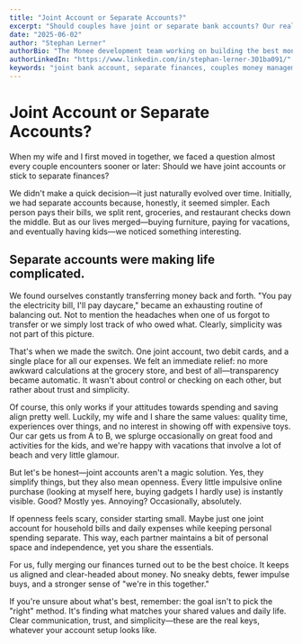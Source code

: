 ```yaml
---
title: "Joint Account or Separate Accounts?"
excerpt: "Should couples have joint or separate bank accounts? Our real experience switching from separate to shared finances and what worked best for us."
date: "2025-06-02"
author: "Stephan Lerner"
authorBio: "The Monee development team working on building the best money management app."
authorLinkedIn: "https://www.linkedin.com/in/stephan-lerner-301ba091/"
keywords: "joint bank account, separate finances, couples money management, shared expenses, financial planning couples, marriage finances, budgeting together, money relationship"
---
```


# Joint Account or Separate Accounts?

When my wife and I first moved in together, we faced a question almost every couple encounters sooner or later: Should we have joint accounts or stick to separate finances?

We didn't make a quick decision—it just naturally evolved over time. Initially, we had separate accounts because, honestly, it seemed simpler. Each person pays their bills, we split rent, groceries, and restaurant checks down the middle. But as our lives merged—buying furniture, paying for vacations, and eventually having kids—we noticed something interesting.

## Separate accounts were making life complicated.

We found ourselves constantly transferring money back and forth. "You pay the electricity bill, I'll pay daycare," became an exhausting routine of balancing out. Not to mention the headaches when one of us forgot to transfer or we simply lost track of who owed what. Clearly, simplicity was not part of this picture.

That's when we made the switch. One joint account, two debit cards, and a single place for all our expenses. We felt an immediate relief: no more awkward calculations at the grocery store, and best of all—transparency became automatic. It wasn't about control or checking on each other, but rather about trust and simplicity.

Of course, this only works if your attitudes towards spending and saving align pretty well. Luckily, my wife and I share the same values: quality time, experiences over things, and no interest in showing off with expensive toys. Our car gets us from A to B, we splurge occasionally on great food and activities for the kids, and we're happy with vacations that involve a lot of beach and very little glamour.

But let's be honest—joint accounts aren't a magic solution. Yes, they simplify things, but they also mean openness. Every little impulsive online purchase (looking at myself here, buying gadgets I hardly use) is instantly visible. Good? Mostly yes. Annoying? Occasionally, absolutely.

If openness feels scary, consider starting small. Maybe just one joint account for household bills and daily expenses while keeping personal spending separate. This way, each partner maintains a bit of personal space and independence, yet you share the essentials.

For us, fully merging our finances turned out to be the best choice. It keeps us aligned and clear-headed about money. No sneaky debts, fewer impulse buys, and a stronger sense of "we're in this together."

If you're unsure about what's best, remember: the goal isn't to pick the "right" method. It's finding what matches your shared values and daily life. Clear communication, trust, and simplicity—these are the real keys, whatever your account setup looks like.